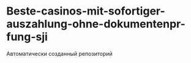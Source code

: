 # Beste-casinos-mit-sofortiger-auszahlung-ohne-dokumentenpr-fung-sji
Автоматически созданный репозиторий
